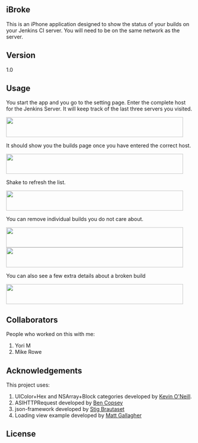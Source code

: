 ## iBroke

This is an iPhone application designed to show the status of your builds on your Jenkins CI server. You will need 
to be on the same network as the server. 

## Version
1.0

## Usage

You start the app and you go to the setting page. Enter the complete host for the Jenkins Server. 
It will keep track of the last three servers you visited. 

<img src="https://github.com/mhussain/iBroke/raw/master/Images/settings.png" width=477 height=54 />

It should show you the builds page once you have entered the correct host.

<img src="https://github.com/mhussain/iBroke/raw/master/Images/builds.png" width=477 height=54 />

Shake to refresh the list. 

<img src="https://github.com/mhussain/iBroke/raw/master/Images/shake.png" width=477 height=54 />

You can remove individual builds you do not care about. 

<img src="https://github.com/mhussain/iBroke/raw/master/Images/edit1.png" width=477 height=54 />
<img src="https://github.com/mhussain/iBroke/raw/master/Images/edit2.png" width=477 height=54 />

You can also see a few extra details about a broken build

<img src="https://github.com/mhussain/iBroke/raw/master/Images/build.png" width=477 height=54 />

## Collaborators
People who worked on this with me:
1. Yori M
2. Mike Rowe

## Acknowledgements

This project uses:
1. UIColor+Hex and NSArray+Block categories developed by [Kevin O'Neill](https://github.com/kevinoneill/Useful-Bits).
2. ASIHTTPRequest developed by [Ben Copsey](https://github.com/pokeb/asi-http-request)
3. json-framework developed by [Stig Brautaset](https://github.com/stig/json-framework)
4. Loading view example developed by [Matt Gallagher](http://cocoawithlove.com/2009/04/showing-message-over-iphone-keyboard.html)


## License